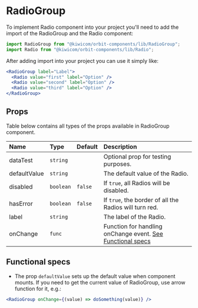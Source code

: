 # RadioGroup
To implement Radio component into your project you'll need to add the import of the RadioGroup and the Radio component:
```jsx
import RadioGroup from "@kiwicom/orbit-components/lib/RadioGroup";
import Radio from "@kiwicom/orbit-components/lib/Radio";
```
After adding import into your project you can use it simply like:
```jsx
<RadioGroup label="Label">
  <Radio value="first" label="Option" />
  <Radio value="second" label="Option" />
  <Radio value="third" label="Option" />
</RadioGroup>
```
## Props
Table below contains all types of the props available in RadioGroup component.

| Name         | Type         | Default | Description                      |
| :-------     | :----------- | :------ | :------------------------------- |
| dataTest     | `string`     |         | Optional prop for testing purposes.
| defaultValue | `string`     |         | The default value of the Radio.
| disabled     | `boolean`    | `false` | If `true`, all Radios will be disabled.
| hasError     | `boolean`    | `false` | If `true`, the border of all the Radios will turn red.
| label        | `string`     |         | The label of the Radio.
| onChange     | `func`       |         | Function for handling onChange event. [See Functional specs](#functional-specs)
  
## Functional specs
* The prop `defaultValue` sets up the default value when component mounts. If you need to get the current value of RadioGroup, use arrow function for it, e.g.:
```jsx
<RadioGroup onChange={(value) => doSomething(value)} />
```
